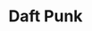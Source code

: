 ---
title: "Daft Punk"
summary: "Daft Punk was a French electronic music duo formed in 1993 in Paris by Thomas Bangalter and Guy-Manuel de Homem-Christo. They achieved early popularity in the late 1990s as part of the French house movement, combining elements of house music with funk, disco, techno, rock and synth-pop. They are regarded as one of the most influential acts in dance music.
Daft Punk formed after Bangalter and de Homem-Christo's indie rock band, Darlin', disbanded. Their debut album, Homework, was released by Virgin Records in 1997 to positive reviews, backed by the singles \"Around the World\" and \"Da Funk\". From 1999, Daft Punk assumed robot personas for public appearances, with helmets, outfits and gloves to disguise their identities. They made few media appearances. They were managed from 1996 to 2008 by Pedro Winter, the head of Ed Banger Records.
Daft Punk's second album, Discovery , earned acclaim and further success, with the hit singles \"One More Time\", \"Digital Love\" and \"Harder, Better, Faster, Stronger\". It became the basis for an animated film, Interstella 5555, supervised by the Japanese artist Leiji Matsumoto. Daft Punk's third album, Human After All , received mixed reviews, though the singles \"Robot Rock\" and \"Technologic\" were successful in the UK. Daft Punk directed an avant-garde science-fiction film, Electroma, released in 2006. They toured throughout 2006 and 2007 and released the live album Alive 2007, which won a Grammy Award for Best Electronic/Dance Album; the tour is credited for broadening the appeal of dance music in North America. Daft Punk composed the score for the 2010 film Tron: Legacy.
In 2013, Daft Punk left Virgin for Columbia Records and released their fourth and final album, Random Access Memories, to acclaim. The lead single, \"Get Lucky\", reached the top 10 in the charts of 27 countries. Random Access Memories won five Grammy Awards in 2014, including Album of the Year and Record of the Year for \"Get Lucky\". In 2016, Daft Punk gained their only number one on the Billboard Hot 100 with \"Starboy\", a collaboration with The Weeknd. Rolling Stone ranked them the 12th-greatest musical duo of all time in 2015, and included Discovery and Random Access Memories on their list of the 500 Greatest Albums of All Time. Daft Punk announced their split in 2021."
slug: "daft-punk"
image: "daft-punk.jpg"
apple_music_artist_url: "None"
wikipedia_url: "https://en.wikipedia.org/wiki/Daft_Punk"
---